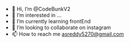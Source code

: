 - 👋 Hi, I’m @CodeBunkV2
- 👀 I’m interested in ...
- 🌱 I’m currently learning frontEnd
- 💞️ I’m looking to collaborate on instagram
- 📫 How to reach me asreddy5270@gmail.com

<!---
CodeBunkV2/CodeBunkV2 is a ✨ special ✨ repository because its `README.md` (this file) appears on your GitHub profile.
You can click the Preview link to take a look at your changes.
--->
